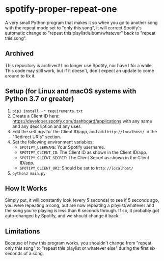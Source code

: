 # spotify-proper-repeat-one

A very small Python program that makes it so when you go to another song with the repeat mode set to "only this song", it will correct Spotify's automatic change to "repeat this playlist/album/whatever" back to "repeat this song".

## Archived

This repository is archived! I no longer use Spotify, nor have I for a while. This code may still work, but if it doesn't, don't expect an update to come around to fix it.

## Setup (for Linux and macOS systems with Python 3.7 or greater)

1. `pip3 install -r requirements.txt`
2. Create a Client ID here: https://developer.spotify.com/dashboard/applications with any name and any description and any uses
3. Edit the settings for the Client ID/app, and add `http://localhost/` in the "Redirect URIs" section.
4. Set the following environment variables:
   * `SPOTIPY_USERNAME`: Your Spotify username.
   * `SPOTIPY_CLIENT_ID`: The Client ID as shown in the Client ID/app.
   * `SPOTIPY_CLIENT_SECRET`: The Client Secret as shown in the Client ID/app.
   * `SPOTIPY_CLIENT_URI`: Should be set to `http://localhost/`
5. `python3 main.py`
   
## How It Works

Simply put, it will constantly look (every 5 seconds) to see if 5 seconds ago, you were repeating a song, but are now repeating a playlist/whatever and the song you're playing is less than 6 seconds through. If so, it probably got auto-changed by Spotify, and we should change it back.

## Limitations

Because of how this program works, you shouldn't change from "repeat only this song" to "repeat this playlist or whatever else" during the first six seconds of a song.
